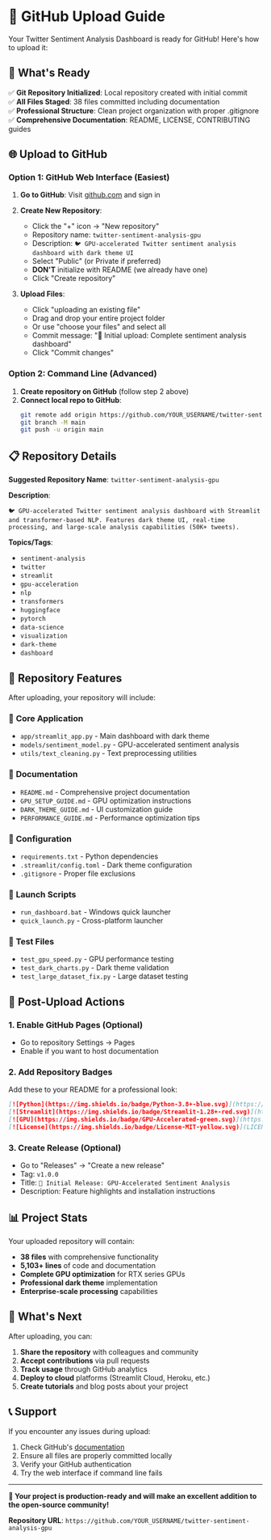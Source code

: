 # 🚀 GitHub Upload Guide

Your Twitter Sentiment Analysis Dashboard is ready for GitHub! Here's how to upload it:

## 🎯 What's Ready

✅ **Git Repository Initialized**: Local repository created with initial commit  
✅ **All Files Staged**: 38 files committed including documentation  
✅ **Professional Structure**: Clean project organization with proper .gitignore  
✅ **Comprehensive Documentation**: README, LICENSE, CONTRIBUTING guides  

## 🌐 Upload to GitHub

### Option 1: GitHub Web Interface (Easiest)

1. **Go to GitHub**: Visit [github.com](https://github.com) and sign in
2. **Create New Repository**:
   - Click the "+" icon → "New repository"
   - Repository name: `twitter-sentiment-analysis-gpu`
   - Description: `🐦 GPU-accelerated Twitter sentiment analysis dashboard with dark theme UI`
   - Select "Public" (or Private if preferred)
   - **DON'T** initialize with README (we already have one)
   - Click "Create repository"

3. **Upload Files**:
   - Click "uploading an existing file"
   - Drag and drop your entire project folder
   - Or use "choose your files" and select all
   - Commit message: "🚀 Initial upload: Complete sentiment analysis dashboard"
   - Click "Commit changes"

### Option 2: Command Line (Advanced)

1. **Create repository on GitHub** (follow step 2 above)
2. **Connect local repo to GitHub**:
   ```bash
   git remote add origin https://github.com/YOUR_USERNAME/twitter-sentiment-analysis-gpu.git
   git branch -M main
   git push -u origin main
   ```

## 📋 Repository Details

**Suggested Repository Name**: `twitter-sentiment-analysis-gpu`

**Description**: 
```
🐦 GPU-accelerated Twitter sentiment analysis dashboard with Streamlit and transformer-based NLP. Features dark theme UI, real-time processing, and large-scale analysis capabilities (50K+ tweets).
```

**Topics/Tags**:
- `sentiment-analysis`
- `twitter`
- `streamlit`
- `gpu-acceleration`
- `nlp`
- `transformers`
- `huggingface`
- `pytorch`
- `data-science`
- `visualization`
- `dark-theme`
- `dashboard`

## 🎨 Repository Features

After uploading, your repository will include:

### 📁 **Core Application**
- `app/streamlit_app.py` - Main dashboard with dark theme
- `models/sentiment_model.py` - GPU-accelerated sentiment analysis
- `utils/text_cleaning.py` - Text preprocessing utilities

### 📖 **Documentation**
- `README.md` - Comprehensive project documentation
- `GPU_SETUP_GUIDE.md` - GPU optimization instructions
- `DARK_THEME_GUIDE.md` - UI customization guide
- `PERFORMANCE_GUIDE.md` - Performance optimization tips

### 🔧 **Configuration**
- `requirements.txt` - Python dependencies
- `.streamlit/config.toml` - Dark theme configuration
- `.gitignore` - Proper file exclusions

### 🚀 **Launch Scripts**
- `run_dashboard.bat` - Windows quick launcher
- `quick_launch.py` - Cross-platform launcher

### 🧪 **Test Files**
- `test_gpu_speed.py` - GPU performance testing
- `test_dark_charts.py` - Dark theme validation
- `test_large_dataset_fix.py` - Large dataset testing

## 🌟 Post-Upload Actions

### 1. **Enable GitHub Pages** (Optional)
- Go to repository Settings → Pages
- Enable if you want to host documentation

### 2. **Add Repository Badges**
Add these to your README for a professional look:
```markdown
[![Python](https://img.shields.io/badge/Python-3.8+-blue.svg)](https://python.org)
[![Streamlit](https://img.shields.io/badge/Streamlit-1.28+-red.svg)](https://streamlit.io)
[![GPU](https://img.shields.io/badge/GPU-Accelerated-green.svg)](https://pytorch.org)
[![License](https://img.shields.io/badge/License-MIT-yellow.svg)](LICENSE)
```

### 3. **Create Release** (Optional)
- Go to "Releases" → "Create a new release"
- Tag: `v1.0.0`
- Title: `🚀 Initial Release: GPU-Accelerated Sentiment Analysis`
- Description: Feature highlights and installation instructions

## 📊 Project Stats

Your uploaded repository will contain:
- **38 files** with comprehensive functionality
- **5,103+ lines** of code and documentation
- **Complete GPU optimization** for RTX series GPUs
- **Professional dark theme** implementation
- **Enterprise-scale processing** capabilities

## 🎉 What's Next

After uploading, you can:
1. **Share the repository** with colleagues and community
2. **Accept contributions** via pull requests
3. **Track usage** through GitHub analytics
4. **Deploy to cloud** platforms (Streamlit Cloud, Heroku, etc.)
5. **Create tutorials** and blog posts about your project

## 📞 Support

If you encounter any issues during upload:
1. Check GitHub's [documentation](https://docs.github.com)
2. Ensure all files are properly committed locally
3. Verify your GitHub authentication
4. Try the web interface if command line fails

---

**🎯 Your project is production-ready and will make an excellent addition to the open-source community!**

**Repository URL**: `https://github.com/YOUR_USERNAME/twitter-sentiment-analysis-gpu`
